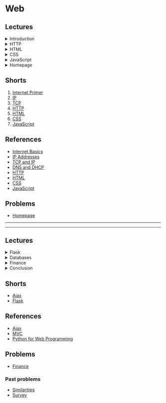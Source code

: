 # Web

## Lectures
<details><summary>Introduction</summary><div class="border embed-responsive embed-responsive-16by9" data-video=""><iframe allow="accelerometer; autoplay; encrypted-media; gyroscope; picture-in-picture" allowfullscreen="" class="embed-responsive-item" src="https://www.youtube.com/embed/BB7xPefB8og?modestbranding=0&amp;rel=0&amp;showinfo=0"></iframe></div>

<ul>
  <li data-marker="*">In this track, we’ll write programs that can run on the internet. We’ll first learn about the basics of the internet and how it works, and then dive into the languages of the internet, from HTML and CSS to JavaScript to frameworks in Python and SQL that can turn a webpage into an application.</li>
</ul></details>

<details><summary>HTTP</summary><div class="border embed-responsive embed-responsive-16by9" data-video=""><iframe allow="accelerometer; autoplay; encrypted-media; gyroscope; picture-in-picture" allowfullscreen="" class="embed-responsive-item" src="https://www.youtube.com/embed/iSFEjQRulf0?modestbranding=0&amp;rel=0&amp;showinfo=0"></iframe></div>

<ul>
  <li data-marker="*">Computers talk to each other across the network by sending and receiving messages. At the most basic level, there are standard protocols, or rules to follow, for sending and receiving messages. In the context of the internet, the standard protocol is TCP/IP, Transmission Control Protocol and Internet Protocol. We can think of this at a high-level as sending a letter in the mail, with an address for the recipient and the address of the sender. On the internet, computers have IP addresses, usually in the format <code class="language-plaintext highlighter-rouge">#.#.#.#</code>, so our digital envelope might include <code class="language-plaintext highlighter-rouge">1.2.3.4</code> for the address of the computer we want to message, and our own address <code class="language-plaintext highlighter-rouge">5.6.7.8</code>, so that we can get a response.</li>
  <li data-marker="*">[2:16] With four numbers of one byte each, an IP address is 32 bits, which only allows us to count up to about 4 billion. It turns out that we now have more devices than 32 bits will support, and so in addition to IPv4, the protocol with 32-bit addresses, we also have IPv6, a protocol with 128-bit addresses.</li>
  <li data-marker="*">[4:10] In addition to the address of the recipient, we also specify a port number, or a number assigned to a particular service or type of message, like emails, webpages, or files. This way, the recipient computer can process incoming messages with the right program. So our envelope might say <code class="language-plaintext highlighter-rouge">1.2.3.4:80</code>.</li>
  <li data-marker="*">[5:50] But when we visit a website, we probably type in something like <code class="language-plaintext highlighter-rouge">example.com</code>, and it turns out that there’s something called DNS, Domain Name System, which maps domain names to IP addresses of the servers that can respond for that domain.</li>
  <li data-marker="*">[7:40] And we might notice URLs are the form <code class="language-plaintext highlighter-rouge">http://www.example.com</code>, and HTTP is short for another protocol, Hypertext Transfer Protocol, which essentially describe the format of the contents inside each digital envelope. The content of a request in HTTP might look like:
    <div class="language-plaintext highlighter-rouge"><div class="highlight"><pre class="highlight"><code>GET / HTTP/1.1
Host: www.example.com
...
</code></pre></div>    </div>
    <ul>
      <li data-marker="*">The first parameter, <code class="language-plaintext highlighter-rouge">GET</code>, specifies what the action we’re trying to do here, which is just getting something. The next one, <code class="language-plaintext highlighter-rouge">/</code>, stands for the root, or the top-most directory. Finally, <code class="language-plaintext highlighter-rouge">HTTP/1.1</code> is the version of protocol we’re asking to use. We also specify the host, or the website, since the same server might be able to handle multiple, and there’s also additional information in a request that are less important.</li>
    </ul>
  </li>
  <li data-marker="*">[10:15] The response we get back might look like:
    <div class="language-plaintext highlighter-rouge"><div class="highlight"><pre class="highlight"><code>HTTP/1.1 200 OK
Content-Type: text/html
...
</code></pre></div>    </div>
    <ul>
      <li data-marker="*">Here we get an HTTP status code of 200, which means “OK”, and then a line describing the type of content. HTML, Hypertext Markup Language, is a format that webpages use to markup content. Finally, we’ll get the actual data for the page.</li>
    </ul>
  </li>
  <li data-marker="*">[11:40] Other common status codes include 404, for a page not found, and 500 for an internal server error, where the server itself had an error trying to respond.</li>
  <li data-marker="*">[13:05] We can open Google Chrome, and open the Developer Tools panel. In the Network tab, we can load a site, and see lots of requests. At the very top, we can see the original request for <code class="language-plaintext highlighter-rouge">google.com</code>, and we’ll see the Request Headers that we sent, and the Response Headers we got back. In fact, the first response we got back was <code class="language-plaintext highlighter-rouge">HTTP/1.1 301 Moved Permanently</code>, to <code class="language-plaintext highlighter-rouge">http://www.google.com</code>, since by convention URLs for websites start with <code class="language-plaintext highlighter-rouge">www</code>. Next, we get redirected to <code class="language-plaintext highlighter-rouge">https://www.google.com</code>, with the more secure, encrypted version of HTTP. In this response, we finally get a <code class="language-plaintext highlighter-rouge">200 OK</code> code and some content to load the page. Later, we’ll be writing our own server programs that return these codes and content in response to requests from browsers.</li>
</ul></details>

<details><summary>HTML</summary><div class="border embed-responsive embed-responsive-16by9" data-video=""><iframe allow="accelerometer; autoplay; encrypted-media; gyroscope; picture-in-picture" allowfullscreen="" class="embed-responsive-item" src="https://www.youtube.com/embed/78wdlyzrKOA?modestbranding=0&amp;rel=0&amp;showinfo=0"></iframe></div>

<ul>
  <li data-marker="*">Now that our computers can communicate over the internet, we can take a closer look at the actual data we get back. In Chrome, we can go to View &gt; Developer &gt; View Source, to see the HTML, Hypertext Markup Language, that makes up the text-based content of a webpage.</li>
  <li data-marker="*">[1:30] We’ll look at a simple HTML page, where we first declare to the browser of the version and format of the page. Then, we have a tag, <code class="language-plaintext highlighter-rouge">&lt;html&gt;</code>, which starts the HTML content. Generally, HTML is made up of lots of nested tags that map to a tree structure, with opening tags and closing tags that determine the structure of the page. Next we have the <code class="language-plaintext highlighter-rouge">&lt;head&gt;</code> tag, which includes metadata, data about the page, such as the <code class="language-plaintext highlighter-rouge">&lt;title&gt;</code> tag inside that defines what the title of the webpage will be, as displayed in the tab of the browser. After, we have the <code class="language-plaintext highlighter-rouge">&lt;body&gt;</code> tag, which contains the visible content displayed by the browser.</li>
  <li data-marker="*">[6:00] In the CS50 IDE, we can start by writing this code in a file called <code class="language-plaintext highlighter-rouge">index.html</code>. And the CS50 IDE has a built-in server we can use. In the terminal, we can run <code class="language-plaintext highlighter-rouge">http-server</code>, and there will be a URL for our IDE’s server that we can open. Then, we’ll see the files in our IDE, and we can open <code class="language-plaintext highlighter-rouge">index.html</code>. We can change our file, save, and refresh to see what it looks like.</li>
  <li data-marker="*">[10:20] We take a look at an example where we use an <code class="language-plaintext highlighter-rouge">&lt;img&gt;</code> tag to display an image. Here, we add attributes, or additional parameters to the tag, like <code class="language-plaintext highlighter-rouge">src="cat.jpg"</code> to indicate that the source of the image is a file called <code class="language-plaintext highlighter-rouge">cat.jpg</code>, and <code class="language-plaintext highlighter-rouge">alt=""</code> to indicate alternative text for the image. And the <code class="language-plaintext highlighter-rouge">&lt;img&gt;</code> tag doesn’t have a closing tag, since it doesn’t make sense for there to be other tags inside the image.</li>
  <li data-marker="*">[13:30] We add links to go between pages with the <code class="language-plaintext highlighter-rouge">&lt;a&gt;</code>, or anchor, tag. Notice that we can have any text for any URL for our link, so we should pay attention to the URL we end up at.</li>
  <li data-marker="*">[18:00] We can add additional elements, like paragraphs with the <code class="language-plaintext highlighter-rouge">&lt;p&gt;</code> tag, headings with <code class="language-plaintext highlighter-rouge">&lt;h1&gt;</code> or <code class="language-plaintext highlighter-rouge">&lt;h2&gt;</code>, or tables with <code class="language-plaintext highlighter-rouge">&lt;table&gt;</code>.</li>
  <li data-marker="*">[22:35] We’ll add aesthetic styling like borders and colors later, but we can think about HTML as describing the structure of the content of our webpage.</li>
  <li data-marker="*">[22:55] We’ll add a <code class="language-plaintext highlighter-rouge">&lt;form&gt;</code> element with some <code class="language-plaintext highlighter-rouge">&lt;input&gt;</code> elements where we can get some information from the user. Finally, we can redirect ourself to Google’s search page for whatever we typed in, by using <code class="language-plaintext highlighter-rouge">https://www.google.com/search</code>. We noticed that <code class="language-plaintext highlighter-rouge">https://www.google.com/search?q=cats</code> takes us to a search page for cats, and the <code class="language-plaintext highlighter-rouge">?</code> indicates some HTTP GET parameters, where here we have a <code class="language-plaintext highlighter-rouge">q</code>, or query, parameter, with the value <code class="language-plaintext highlighter-rouge">cats</code>. So our form can have an <code class="language-plaintext highlighter-rouge">action</code> that submits our text input with <code class="language-plaintext highlighter-rouge">name="q"</code>, to <code class="language-plaintext highlighter-rouge">https://www.google.com/search</code>.</li>
  <li data-marker="*">[29:35] There are so many more HTML elements. We can likely find an HTML tag that lets us add a particular feature, just by searching Google for relevant documentation.</li>
</ul></details>

<details><summary>CSS</summary><div class="border embed-responsive embed-responsive-16by9" data-video=""><iframe allow="accelerometer; autoplay; encrypted-media; gyroscope; picture-in-picture" allowfullscreen="" class="embed-responsive-item" src="https://www.youtube.com/embed/g7nZFp2zSJ4?modestbranding=0&amp;rel=0&amp;showinfo=0"></iframe></div>

<ul>
  <li data-marker="*">To style webpages, we’ll use another language, CSS, Cascading Style Sheets.</li>
  <li data-marker="*">[0:40] First, in our HTML, we’ll need to add a <code class="language-plaintext highlighter-rouge">style</code> attribute to a tag, and set the value to something like <code class="language-plaintext highlighter-rouge">style="color: blue;"</code>. The key-value pairs in the style will change how the browser displays the element. In fact, we can add a style to the <code class="language-plaintext highlighter-rouge">&lt;body&gt;</code>, and all the elements inside the body will inherit the style unless they specifically have a different style.</li>
  <li data-marker="*">[5:20] We can also change the alignment, like centering or right-aligning text, or the font size. We can add multiple properties by separating them with semicolons.</li>
  <li data-marker="*">[8:40] We might have multiple elements of the same type, like <code class="language-plaintext highlighter-rouge">&lt;h1&gt;</code>, and we can add a common set of styles in the <code class="language-plaintext highlighter-rouge">&lt;head&gt;</code> element with the <code class="language-plaintext highlighter-rouge">&lt;style&gt;</code> tag. In that tag, we can specify that all <code class="language-plaintext highlighter-rouge">h1</code> elements share some set of styles.</li>
  <li data-marker="*">[14:00] If we want set the same styles to multiple types of elements, we can add classes, which we can think of as names, to any number and type of element. We’ll do this by adding the <code class="language-plaintext highlighter-rouge">class="title"</code> attribute, with a class name of our choosing, to elements we want to style the same way. Then, in our CSS we can select all elements with the class with <code class="language-plaintext highlighter-rouge">.title</code>.</li>
  <li data-marker="*">[18:25] We can create another class, and even give the same element multiple classes with <code class="language-plaintext highlighter-rouge">class="title green"</code>, and the styles for both will apply.</li>
  <li data-marker="*">[20:40] We can include CSS in a separate file, like <code class="language-plaintext highlighter-rouge">styles.css</code>, so all of our webpages can share the same styles. We’ll use a new tag, <code class="language-plaintext highlighter-rouge">&lt;link&gt;</code>, to link a file to our HTML page. And we can include many different CSS files, each of which having some subset of styles.</li>
  <li data-marker="*">[24:00] With CSS, we can also style tables in HTML by selecting the <code class="language-plaintext highlighter-rouge">table</code>, <code class="language-plaintext highlighter-rouge">tr</code>, and <code class="language-plaintext highlighter-rouge">td</code> classes. By looking at CSS documentation online, we can figure out what styles will give us the border styles we want.</li>
  <li data-marker="*">[27:40] We can add padding, or spacing, within each table data cell. And we can select the first row by adding a class like <code class="language-plaintext highlighter-rouge">header</code>, or use a special table header cell element <code class="language-plaintext highlighter-rouge">&lt;th&gt;</code> that we can select precisely.</li>
  <li data-marker="*">[31:05] It turns out that there are lots of CSS libraries, written by other people, that will include styles for common elements that can quickly apply a theme or aesthetic to our HTML. Bootstrap is one such popular library, and its documentation will include a <code class="language-plaintext highlighter-rouge">&lt;link&gt;</code> element we can add, such that our page will use Boostrap’s CSS files. The documentation will also show us various components we can use, and classes we can use to style them easily. A <code class="language-plaintext highlighter-rouge">&lt;div&gt;</code> element in HTML is like a generic container or section, so we’ll see that commonly used for elements that don’t have a more semantic HTML tag.</li>
</ul></details>

<details><summary>JavaScript</summary><div class="border embed-responsive embed-responsive-16by9" data-video=""><iframe allow="accelerometer; autoplay; encrypted-media; gyroscope; picture-in-picture" allowfullscreen="" class="embed-responsive-item" src="https://www.youtube.com/embed/WzfPjOYmjxg?modestbranding=0&amp;rel=0&amp;showinfo=0"></iframe></div>

<ul>
  <li data-marker="*">To build a more interactive website, we’ll need a programming language that will allow us to run code on the browser that changes how it behaves with our webpage, beyond just the content and style. The language that we’ll use is JavaScript, a language that browsers can interpret and run, with syntax similar to that of C.</li>
  <li data-marker="*">[0:35] We take a look at syntax for declaring and changing variables, conditions, loops, and functions.</li>
  <li data-marker="*">[5:00] A simple webpage has elements that we can represent as a graphical tree, where each nested element is a child of a node in the tree. This is called the Document Object Model, and JavaScript can manipulate, or change this, without having to refresh the page.</li>
  <li data-marker="*">[7:15] We’ll add JavaScript to our page with a <code class="language-plaintext highlighter-rouge">&lt;script&gt;</code> tag inside our <code class="language-plaintext highlighter-rouge">&lt;head&gt;</code> tag. We can call a built-in function, <code class="language-plaintext highlighter-rouge">alert()</code>, to show an alert on our page. After we save our file, we can run a server in our IDE with <code class="language-plaintext highlighter-rouge">http-server</code>, and see our page.</li>
  <li data-marker="*">[9:20] We can add a form, and have our form call a function and <code class="language-plaintext highlighter-rouge">return false;</code> to stop any default behavior after our function is called.</li>
  <li data-marker="*">[12:00] Our form can have a text field, and our JavaScript button can get its value. Fist, we need to add an ID to our element with an attribute to the element, like <code class="language-plaintext highlighter-rouge">id="name"</code>. And in Javascript, we can use <code class="language-plaintext highlighter-rouge">document.querySelector('#name')</code> to get that element by its id.</li>
  <li data-marker="*">[17:25] We can change our alert to display something else with a condition.</li>
  <li data-marker="*">[18:45] Instead of just reading the content of the DOM, we can also change the contents of elements by setting their <code class="language-plaintext highlighter-rouge">innerHTML</code> property, after selecting them with <code class="language-plaintext highlighter-rouge">document.querySelector</code>.</li>
  <li data-marker="*">[22:00] We’ll look at another example that has a counter, or a variable that we can increment by pressing a button.</li>
  <li data-marker="*">[24:25] It turns out that we can even change these variables or call these functions in our browser, with View &gt; Developer &gt; Developer Tools in Chrome. In the Console tab, we can type in JavaScript code, and it will run in our page. If our JavaScript code has errors, those errors will also show up in the console.</li>
  <li data-marker="*">[26:00] We can dynamically change the style of the page. We’ll create three buttons, each with a unique <code class="language-plaintext highlighter-rouge">id</code>. And in our script tag, we’ll select each button, and we’ll set their <code class="language-plaintext highlighter-rouge">onclick</code> property to a function that our browser will call when the button is clicked. We can create an anonymous function, or a function with no name, directly with <code class="language-plaintext highlighter-rouge">function() { ... }</code>, instead of defining it separately first. And in our function, we can select the <code class="language-plaintext highlighter-rouge">body</code> tag by type since there’s only one of them on our page, and set the <code class="language-plaintext highlighter-rouge">style.backgroundColor</code> property to a color.</li>
  <li data-marker="*">[30:25] It turns out that we can’t add the <code class="language-plaintext highlighter-rouge">onclick</code> function in the beginning of our JavaScript code, since our browser interprets the code from top to bottom, and our code can’t find the buttons. There are a few ways to solve this problem, but for now we can simply move our <code class="language-plaintext highlighter-rouge">script</code> tag to the end of our <code class="language-plaintext highlighter-rouge">body</code> tag.</li>
  <li data-marker="*">[33:55] The <code class="language-plaintext highlighter-rouge">onclick</code> function is an event handler, or a function that is called when an event happens. There are many such events that we can listen for, like a change to the selected option in a dropdown menu. We’ll look at another example, where we add <code class="language-plaintext highlighter-rouge">onChange</code> to a <code class="language-plaintext highlighter-rouge">&lt;select&gt;</code> element. Here, inside our event handler function, we can use <code class="language-plaintext highlighter-rouge">this.value()</code> to get the value of the option that was just selected. We can think of <code class="language-plaintext highlighter-rouge">this</code> as a special variable that contains some kind of context for how a function is called. In this case, <code class="language-plaintext highlighter-rouge">this</code> is the event that triggered our event handler.</li>
  <li data-marker="*">[39:20] We can update our page periodically with <code class="language-plaintext highlighter-rouge">window.setInterval</code>, which calls a function for us at some interval of time. We’ll create a function, <code class="language-plaintext highlighter-rouge">blink()</code>, that will change the <code class="language-plaintext highlighter-rouge">body</code>’s visibility to be either <code class="language-plaintext highlighter-rouge">visible</code> or <code class="language-plaintext highlighter-rouge">hidden</code>.</li>
  <li data-marker="*">[43:10] We can also create a separate file like <code class="language-plaintext highlighter-rouge">blink.js</code>, where we only have our JavaScript code, and include it in our HTML file with <code class="language-plaintext highlighter-rouge">&lt;script src="blink.js"&gt;&lt;/script&gt;</code>.</li>
  <li data-marker="*">[44:45] Finally, we can ask the browser to give the user’s location to our JavaScript code, with <code class="language-plaintext highlighter-rouge">navigator.geolocation.getCurrentPosition</code>. The argument we pass in is a callback function, or a function that will be called by the browser when the <code class="language-plaintext highlighter-rouge">getCurrentPosition</code> finishes running. Inside our function, we’ll just write the coordinates we get to the page.</li>
  <li data-marker="*">[47:05] With JavaScript, we can read and write to the DOM, and take advantage of even more features that browsers provide.</li>
</ul></details>

<details><summary>Homepage</summary><div class="border embed-responsive embed-responsive-16by9" data-video=""><iframe allow="accelerometer; autoplay; encrypted-media; gyroscope; picture-in-picture" allowfullscreen="" class="embed-responsive-item" src="https://www.youtube.com/embed/sEVlPyywlfc?modestbranding=0&amp;rel=0&amp;showinfo=0"></iframe></div>

<ul>
  <li data-marker="*">Our first assignment will be to create a homepage of our choice using HTML, CSS, and JavaScript.</li>
  <li data-marker="*">We’ll create four different pages in HTML, each linked to one another somehow. Recall that we can use the <code class="language-plaintext highlighter-rouge">&lt;a&gt;</code> tag, with the link to another file in our IDE.</li>
  <li data-marker="*">We’ll also use at least five different CSS selectors, for five different types elements, classes, or IDs. And we’ll want to use at least five different properties overall to style our page, and documentation online will help us find what we’re looking for. We’ll also use the Bootstrap library to style at least one of our components, so we don’t have to write the CSS ourselves for that.</li>
  <li data-marker="*">Finally, after we’ve written the content for our pages and styled them, we’ll use JavaScript to make our page interactive somehow, through alerts, buttons, dropdowns, forms, intervals, or even more.</li>
  <li data-marker="*">Be as creative as you’d like!</li>
</ul></details>

## Shorts
<ol>
  <li><a href="https://www.youtube.com/watch?v=04GztBlVo_s">Internet Primer</a></li>
  <li><a href="https://www.youtube.com/watch?v=A1g9SokDJSU">IP</a></li>
  <li><a href="https://www.youtube.com/watch?v=GP7uvI_6uas">TCP</a></li>
  <li><a href="https://www.youtube.com/watch?v=4axL8Gfw2nI">HTTP</a></li>
  <li><a href="https://www.youtube.com/watch?v=YK78KhMf7bs">HTML</a></li>
  <li><a href="https://www.youtube.com/watch?v=Ub3FKU21ubk">CSS</a></li>
  <li><a href="https://www.youtube.com/watch?v=Z93IaNfavZw">JavaScript</a></li>
</ol>

## References
<ul>
  <li data-marker="*"><a href="\ap\assets\pdfs\internet_basics.pdf">Internet Basics</a></li>
  <li data-marker="*"><a href="\ap\assets\pdfs\ip_addresses.pdf">IP Addresses</a></li>
  <li data-marker="*"><a href="\ap\assets\pdfs\tcp_and_ip.pdf">TCP and IP</a></li>
  <li data-marker="*"><a href="\ap\assets\pdfs\dns_and_dhcp.pdf">DNS and DHCP</a></li>
  <li data-marker="*"><a href="\ap\assets\pdfs\http.pdf">HTTP</a></li>
  <li data-marker="*"><a href="\ap\assets\pdfs\html.pdf">HTML</a></li>
  <li data-marker="*"><a href="\ap\assets\pdfs\css.pdf">CSS</a></li>
  <li data-marker="*"><a href="\ap\assets\pdfs\javascript.pdf">JavaScript</a></li>
</ul>

## Problems
* [Homepage](homepage)

---
---

## Lectures
<details><summary>Flask</summary><div class="border embed-responsive embed-responsive-16by9" data-video=""><iframe allow="accelerometer; autoplay; encrypted-media; gyroscope; picture-in-picture" allowfullscreen="" class="embed-responsive-item" src="https://www.youtube.com/embed/GhB6Q7KC-SM?modestbranding=0&amp;rel=0&amp;showinfo=0"></iframe></div>

<ul>
  <li data-marker="*">So far, we’ve learned how to write webpages that are saved as a file and returned by an HTTP server. But we can also have web servers, or applications, that generate content dynamically before returning it as a response.</li>
  <li data-marker="*">[1:00] We’ll use a framework in Python called Flask, which allows us to write a web server with many features. We’ll create a new folder in our IDE, called <code class="language-plaintext highlighter-rouge">hello/</code>, and create a new file called <code class="language-plaintext highlighter-rouge">application.py</code>. By reading the documentation and experimenting, we can write our first Flask application which returns something for the <code class="language-plaintext highlighter-rouge">/</code> route. And in our terminal, we can <code class="language-plaintext highlighter-rouge">cd</code> into our folder and run <code class="language-plaintext highlighter-rouge">flask run</code>, which will find our <code class="language-plaintext highlighter-rouge">application.py</code> file and run it. We’ll open the URL, and see our returned string.</li>
  <li data-marker="*">[4:10] We’ll add another route, <code class="language-plaintext highlighter-rouge">/goodbye</code>, and a function that returns different content. We can return any content we want in our routes.</li>
  <li data-marker="*">[6:00] It turns out that Flask allows us to use template files, or files with HTML that are like format strings, with some parts that are the same every time, and some parts that will contain variables that we can substitute in. The <code class="language-plaintext highlighter-rouge">render_template</code> function in the Flask library will allow us to use templates and plug in variables like ``.</li>
  <li data-marker="*">[10:35] We can generate a random number, for example, and display it each time our page is loaded. We can use <code class="language-plaintext highlighter-rouge">control + c</code> to stop our server, and then restart it, to make sure any changes we make are reloaded. And once we load our page in the browser, we can view its source to make sure that Flask substituted our variable as we expected.</li>
  <li data-marker="*">[13:25] We can add conditions to our templates, with <code class="language-plaintext highlighter-rouge">if ...</code>, so depending on the value of our variables, we can return different content entirely.</li>
  <li data-marker="*">[16:25] We can even write a form that our server can accept, with another route that the form can submit to. Then, in that route, our server can receive and use the form data. We write a form that has a name input, and write a route function that gets the input with <code class="language-plaintext highlighter-rouge">request.args.get()</code>, and returns a template with the input substituted in.</li>
  <li data-marker="*">[21:30] We see an Internal Server Error, and in our terminal we see the error that <code class="language-plaintext highlighter-rouge">request</code> is not defined, and it turns out that we need to import it from Flask. We try again, and see that the GET parameters in the URL changes based on what we submit in the form.</li>
  <li data-marker="*">[24:00] We can add additional logic in our route to handle the case where <code class="language-plaintext highlighter-rouge">name</code> is empty, and return a different template.</li>
  <li data-marker="*">[26:00] It turns out that we can have templates for our templates, since many of our pages might have similar HTML code around its content. We’ll create <code class="language-plaintext highlighter-rouge">layout.html</code>, and add a special block inside the <code class="language-plaintext highlighter-rouge">&lt;body&gt;</code> tag. Then, our other files like <code class="language-plaintext highlighter-rouge">index.html</code> can use the template with <code class="language-plaintext highlighter-rouge">extends "layout.html"</code>, and only have the content block for the <code class="language-plaintext highlighter-rouge">body</code>.</li>
  <li data-marker="*">[30:35] And we can add additional blocks, like for content we would want to have inside a <code class="language-plaintext highlighter-rouge">&lt;style&gt;</code> tag in the page.</li>
  <li data-marker="*">[32:20] We’ll start writing a new application by creating a new folder called <code class="language-plaintext highlighter-rouge">tasks</code>, and creating an <code class="language-plaintext highlighter-rouge">application.py</code> file. Inside, we’ll create routes for <code class="language-plaintext highlighter-rouge">/</code> to list tasks and <code class="language-plaintext highlighter-rouge">/add</code> to add a new task. We’ll create a <code class="language-plaintext highlighter-rouge">templates</code> folder with a <code class="language-plaintext highlighter-rouge">layout.html</code> before, a <code class="language-plaintext highlighter-rouge">tasks.html</code> showing a list of items, and a <code class="language-plaintext highlighter-rouge">add.html</code> that includes a simple form. We’ll have our routes render each of these templates, and set our form to use a new method, <code class="language-plaintext highlighter-rouge">POST</code>, to send the form’s data back to the <code class="language-plaintext highlighter-rouge">/add</code> route. Our <code class="language-plaintext highlighter-rouge">add()</code> function can then either display the form for a <code class="language-plaintext highlighter-rouge">GET</code> request, or create a new task for a <code class="language-plaintext highlighter-rouge">POST</code> request.</li>
  <li data-marker="*">[42:30] We can create a global variable, <code class="language-plaintext highlighter-rouge">todos</code>, to store a list of task names that we can display later. In our <code class="language-plaintext highlighter-rouge">add()</code> function, if we get a <code class="language-plaintext highlighter-rouge">POST</code> request with some data, we’ll add the new task name to our list on the server, and redirect back to the default route, which will show a list.</li>
  <li data-marker="*">[44:15] And in our <code class="language-plaintext highlighter-rouge">tasks.html</code> template, we can loop over our <code class="language-plaintext highlighter-rouge">todos</code> list variable with <code class="language-plaintext highlighter-rouge">for todo in todos</code>, and create a <code class="language-plaintext highlighter-rouge">&lt;li&gt;</code> element with the contents set to each item.</li>
  <li data-marker="*">[48:00] We can also make sure that the task name is not empty, by adding some JavaScript code that only enables the submit button if the input field’s value is not empty. Otherwise, we disable the submit button. We do this by adding an event handler to listen to the <code class="language-plaintext highlighter-rouge">onkeyup</code> event for our <code class="language-plaintext highlighter-rouge">task</code> input, which is triggered by the browser every time the user presses a key and releases it.</li>
  <li data-marker="*">[52:40] But our task list goes away when we stop and start our web server, since we initialize our <code class="language-plaintext highlighter-rouge">todos</code> variable to an empty list each time. Next, we’ll use a database with SQL to store and modify data.</li>
</ul></details>

<details><summary>Databases</summary><div class="border embed-responsive embed-responsive-16by9" data-video=""><iframe allow="accelerometer; autoplay; encrypted-media; gyroscope; picture-in-picture" allowfullscreen="" class="embed-responsive-item" src="https://www.youtube.com/embed/zdH1PnWxSpA?modestbranding=0&amp;rel=0&amp;showinfo=0"></iframe></div>

<ul>
  <li data-marker="*">So far, we’ve learned how to write a server that can respond with webpages that are the same for every user. But there are websites where we can log in, and it will show us information specific to us.</li>
  <li data-marker="*">Recall that cookies are small files that websites ask our browser to store on our computer, with some kind of identifier that our browser shows the website the next time we go there, so the website knows who we are. This allows our server to have sessions, or data for users’ interactions with a website, specific to each of them.</li>
  <li data-marker="*">[1:20] We’ll look at the task list application we made last time. Since our task list was stored in a global variable in our server application, everyone who visits our page will see the same list.</li>
  <li data-marker="*">[2:40] To solve this, we can use sessions from Flask, by importing and initializing their implementation. By doing so, our <code class="language-plaintext highlighter-rouge">tasks()</code> function can look in the global <code class="language-plaintext highlighter-rouge">session</code> variable, and read, set, or update a <code class="language-plaintext highlighter-rouge">todos</code> key within it. Flask will take care of making sure that the global <code class="language-plaintext highlighter-rouge">session</code> variable is actually specific to the user who made that request, by storing and checking some cookies.</li>
  <li data-marker="*">[7:30] If we want to store more complex data, it would make more sense to use a database instead of session objects. So we’ll create a new application to store registration information, like names and emails.</li>
  <li data-marker="*">[9:25] We’ll make a new empty file, <code class="language-plaintext highlighter-rouge">lecture.db</code>, and run <code class="language-plaintext highlighter-rouge">sqlite3 lecture.db</code> to create a table and set column names and types for the data we think we’ll need.</li>
  <li data-marker="*">[11:00] In <code class="language-plaintext highlighter-rouge">sqlite3</code>, we can run queries to select or insert into the table to check that everything works. In our new Flask application, we’ll import the SQL library from CS50 so we can work with our database more easily, and establish a connection to our <code class="language-plaintext highlighter-rouge">lecture.db</code> file. In our <code class="language-plaintext highlighter-rouge">/</code> route, we can run a <code class="language-plaintext highlighter-rouge">SELECT</code> query to get the rows from our <code class="language-plaintext highlighter-rouge">registrants</code> table, and pass them into our template. Our template will in turn iterate over each row, and generate an <code class="language-plaintext highlighter-rouge">&lt;li&gt;</code> item with the values of each column in each row.</li>
  <li data-marker="*">[17:35] Once we have our index route, we can add more rows to our table with the <code class="language-plaintext highlighter-rouge">sqlite3</code> prompt, and see our server return the new data.</li>
  <li data-marker="*">[18:05] We can add a new route to our application that will insert new data, too. In our <code class="language-plaintext highlighter-rouge">register()</code> function, we can return a <code class="language-plaintext highlighter-rouge">register.html</code> file with a form that has the inputs we need, and ensure that the form submits to our <code class="language-plaintext highlighter-rouge">register</code> route with the <code class="language-plaintext highlighter-rouge">POST</code> method. Then, in our <code class="language-plaintext highlighter-rouge">register</code> route, we can check for a <code class="language-plaintext highlighter-rouge">POST</code> request, insert the data from the request into our table, and redirect to the main route. In our SQL query, we’ll be careful to substitute our variables safely with the <code class="language-plaintext highlighter-rouge">db.execute</code> function, instead of combining the strings ourselves, to avoid SQL injection attacks.</li>
  <li data-marker="*">[23:05] We’ll try out our application, and everything seems to be working as we expect. To improve the design of our server’s code, we’ll factor out some common template code into <code class="language-plaintext highlighter-rouge">layout.html</code>, and create an <code class="language-plaintext highlighter-rouge">apology.html</code> page where we’ll tell the user an error message if something in their form is blank.</li>
  <li data-marker="*">[28:40] Now we can write Flask applications to read and store data in a database, saving our data efficiently for the long term.</li>
</ul></details>

<details><summary>Finance</summary><div class="border embed-responsive embed-responsive-16by9" data-video=""><iframe allow="accelerometer; autoplay; encrypted-media; gyroscope; picture-in-picture" allowfullscreen="" class="embed-responsive-item" src="https://www.youtube.com/embed/kAvCTffbH04?modestbranding=0&amp;rel=0&amp;showinfo=0"></iframe></div>

<ul>
  <li data-marker="*">We’ll take the concepts we’ve seen to create CS50 Finance, a virtual stock trading website with an account for users to register for, the ability to get quotes for shares of stocks and to virtually buy or sell them. We’ll also have a history page for each account to see what we’ve done in the past.</li>
  <li data-marker="*">[2:45] We look at the distribution code for CS50 Finance, or the code that we’ll all start off with. We have an <code class="language-plaintext highlighter-rouge">application.py</code> file that our Flask app will run, with various configuration options, a connection to a database file <code class="language-plaintext highlighter-rouge">finance.db</code>, and routes for . This follows the MVC, Model-View-Controller, pattern, which generally separates the concerns of data and how that’s stored (our database), the views that display some amount of data (our templates), and controllers that control the logic of what is displayed when (our <code class="language-plaintext highlighter-rouge">application.py</code> routes).</li>
  <li data-marker="*">[4:45] Since we’re using a third-party API, or Application Programming Interface, some code that someone else wrote designed for us to use, we’ll also need an API key to get stock information.</li>
  <li data-marker="*">[5:30] Notice that our routes also have a <code class="language-plaintext highlighter-rouge">@login_required</code> decorator, or extra attribute in Python to indicate that the function should behave differently. Flask allows us to automatically redirect users to a login page, and we have the login functionality implemented in our distribution code too. The <code class="language-plaintext highlighter-rouge">/login</code> route checks whether a matching user and password exists in our database (for a <code class="language-plaintext highlighter-rouge">POST</code> method, as from the login form), or displays the login form for a <code class="language-plaintext highlighter-rouge">GET</code> method. And in our database, instead of storing the user’s raw password, which is more insecure since hackers might use them against other websites, we store the hash of their password which is sufficient for verification, but difficult from which to recover the original password.</li>
  <li data-marker="*">[14:30] After the <code class="language-plaintext highlighter-rouge">login</code> route we have <code class="language-plaintext highlighter-rouge">logout</code>, which just clears the session, and we have <code class="language-plaintext highlighter-rouge">quote</code>, <code class="language-plaintext highlighter-rouge">register</code>, and <code class="language-plaintext highlighter-rouge">sell</code> routes left to implement.</li>
  <li data-marker="*">[15:10] We’ll implement:
    <ul>
      <li data-marker="*"><code class="language-plaintext highlighter-rouge">register</code> so we can register for a new account</li>
      <li data-marker="*"><code class="language-plaintext highlighter-rouge">quote</code> so we can get a price quote for a stock</li>
      <li data-marker="*"><code class="language-plaintext highlighter-rouge">buy</code> to buy some shares of a stock</li>
      <li data-marker="*"><code class="language-plaintext highlighter-rouge">index</code> to show the stocks in our account</li>
      <li data-marker="*"><code class="language-plaintext highlighter-rouge">sell</code> to sell some shares of a stock</li>
      <li data-marker="*"><code class="language-plaintext highlighter-rouge">history</code> to show transactions in the past</li>
      <li data-marker="*">and a personal feature of our choice</li>
    </ul>
  </li>
  <li data-marker="*">[15:55] We talk about the requirements for each of these routes, and how they might be implemented with conditions based on the request’s method, and either display forms or perform some action after validating the request.</li>
  <li data-marker="*">[20:50] We have an existing <code class="language-plaintext highlighter-rouge">finance.db</code> database, and we can use <code class="language-plaintext highlighter-rouge">sqlite3 finance.db</code> to run queries that add columns or tables that we might want to use to store additional data to support our routes.</li>
  <li data-marker="*">[23:00] <code class="language-plaintext highlighter-rouge">index</code> will query our database for a user’s stocks and their cash balance, along with using an API to get the current price of each and displaying all this data with a template. <code class="language-plaintext highlighter-rouge">sell</code>, too, should have validation and update our data in the database.</li>
  <li data-marker="*">[25:25] Finally, we might need another table (in our database) to support our <code class="language-plaintext highlighter-rouge">history</code> page, and display the data for each user’s transactions in a table (in our template).</li>
  <li data-marker="*">[26:25] And we’ll need to add a personal touch, whether that’s allowing users to change their password, add cash, or additional features.</li>
</ul></details>

<details><summary>Conclusion</summary><div class="border embed-responsive embed-responsive-16by9" data-video=""><iframe allow="accelerometer; autoplay; encrypted-media; gyroscope; picture-in-picture" allowfullscreen="" class="embed-responsive-item" src="https://www.youtube.com/embed/I-e5Jzq0yA8?modestbranding=0&amp;rel=0&amp;showinfo=0"></iframe></div>

<ul>
  <li data-marker="*">In this track, we learned about how computers communicate over an internet, structured web pages with HTML and styled them with CSS, and added some interactivity with JavaScript. Then we learned how to write a web server application with Flask, that can dynamically generate web pages and use a database to read and write data.</li>
</ul></details>

## Shorts
<ul>
  <li data-marker="*"><a href="https://www.youtube.com/watch?v=dQcBs4S-wEQw">Ajax</a></li>
  <li data-marker="*"><a href="https://www.youtube.com/watch?v=X0dwkDh8kwA">Flask</a></li>
</ul>

## References
<ul>
  <li data-marker="*"><a href="/ap/assets/pdfs/ajax.pdf">Ajax</a></li>
  <li data-marker="*"><a href="/ap/assets/pdfs/mvc.pdf">MVC</a></li>
  <li data-marker="*"><a href="/ap/assets/pdfs/python_for_web_programming.pdf">Python for Web Programming</a></li>
</ul>

## Problems
* [Finance](https://cs50.harvard.edu/ap/2021/curriculum/x/tracks/web/finance/)

### Past problems
<ul>
  <li data-marker="*"><a href="https://docs.cs50.net/2019/ap/problems/similarities/similarities.html">Similarities</a></li>
  <li data-marker="*"><a href="https://docs.cs50.net/2019/ap/problems/survey/survey.html">Survey</a></li>
</ul>